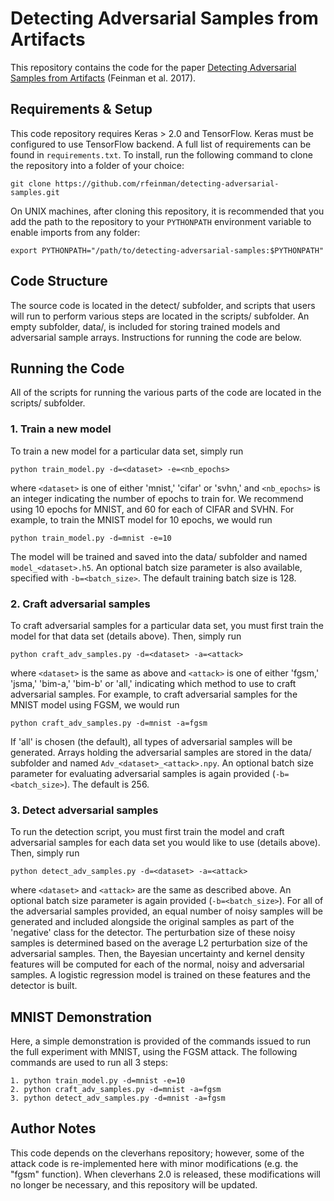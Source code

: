 # Detecting Adversarial Samples from Artifacts
This repository contains the code for the paper [Detecting
Adversarial Samples from Artifacts](https://arxiv.org/abs/1703.00410)
(Feinman et al. 2017).

## Requirements & Setup
This code repository requires Keras > 2.0 and TensorFlow. Keras must be
configured to use TensorFlow backend. A full list of requirements can be found
in `requirements.txt`. To install, run the following command to clone the
repository into a folder of your choice:

    git clone https://github.com/rfeinman/detecting-adversarial-samples.git

On UNIX machines, after cloning this repository, it is
recommended that you add the path to the repository to your `PYTHONPATH`
environment variable to enable imports from any folder:

    export PYTHONPATH="/path/to/detecting-adversarial-samples:$PYTHONPATH"


## Code Structure
The source code is located in the detect/ subfolder, and scripts that users will
run to perform various steps are located in the scripts/ subfolder. An empty
subfolder, data/, is included for storing trained models and adversarial sample
arrays. Instructions for running the code are below.

## Running the Code
All of the scripts for running the various parts of the code are located
in the scripts/ subfolder.

### 1. Train a new model
To train a new model for a particular data set, simply run

    python train_model.py -d=<dataset> -e=<nb_epochs>

where `<dataset>` is one of either 'mnist,' 'cifar' or 'svhn,' and `<nb_epochs>`
is an integer indicating the number of epochs to train for. We recommend using
10 epochs for MNIST, and 60 for each of CIFAR and SVHN. For example, to train
the MNIST model for 10 epochs, we would run

    python train_model.py -d=mnist -e=10

The model will be trained and saved into the data/ subfolder and named
`model_<dataset>.h5`. An optional batch size parameter is also available,
specified with `-b=<batch_size>`. The default training batch size is 128.

### 2. Craft adversarial samples
To craft adversarial samples for a particular data set, you must first
train the model for that data set (details above). Then, simply run

    python craft_adv_samples.py -d=<dataset> -a=<attack>

where `<dataset>` is the same as above and `<attack>` is one of either 'fgsm,'
'jsma,' 'bim-a,' 'bim-b' or 'all,' indicating which method to use to craft
adversarial samples. For example, to craft adversarial samples for the
MNIST model using FGSM, we would run

    python craft_adv_samples.py -d=mnist -a=fgsm

If 'all' is chosen (the default), all types of adversarial samples will be
generated. Arrays holding the adversarial samples are stored in the data/
subfolder and named `Adv_<dataset>_<attack>.npy`. An optional batch size
parameter for evaluating adversarial samples is again provided
(`-b=<batch_size>`). The default is 256.

### 3. Detect adversarial samples
To run the detection script, you must first train the model and craft
adversarial samples for each data set you would like to use (details above).
Then, simply run

    python detect_adv_samples.py -d=<dataset> -a=<attack>

where `<dataset>` and `<attack>` are the same as described above. An optional
batch size parameter is again provided (`-b=<batch_size>`). For all of the
adversarial samples provided, an equal number of noisy samples will be generated
and included alongside the original samples as part of the 'negative' class
for the detector. The perturbation size of these noisy samples is determined
based on the average L2 perturbation size of the adversarial samples. Then,
the Bayesian uncertainty and kernel density features will be computed for each
of the normal, noisy and adversarial samples. A logistic regression model is
trained on these features and the detector is built.

## MNIST Demonstration
Here, a simple demonstration is provided of the commands issued to run the full
experiment with MNIST, using the FGSM attack. The following commands are used
to run all 3 steps:

    1. python train_model.py -d=mnist -e=10
    2. python craft_adv_samples.py -d=mnist -a=fgsm
    3. python detect_adv_samples.py -d=mnist -a=fgsm

## Author Notes

This code depends on the cleverhans repository; however, some of the attack
code is re-implemented here with minor modifications (e.g. the "fgsm" function).
When cleverhans 2.0 is released, these modifications will no longer be
necessary, and this repository will be updated.
